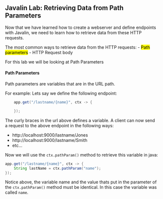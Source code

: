 ## Javalin Lab: Retrieving Data from Path Parameters

Now that we have learned how to create a webserver and define endpoints with Javalin, we need to learn how to retrieve data from these HTTP requests.

The most common ways to retrieve data from the HTTP requests:
    - <mark>Path parameters</mark>
    - HTTP Request body

For this lab we will be looking at Path Parameters

#### Path Parameters

Path parameters are variables that are in the URL path.

For example: Lets say we define the following endpoint:

```java
    app.get("/lastname/{name}", ctx -> {

    });
```

The curly braces in the url above defines a variable. A client can now send a request to the above endpoint in the following ways:

- http://localhost:9000/lastname/Jones
- http://localhost:9000/lastname/Smith
- etc...

Now we will use the `ctx.pathParam()` method to retrieve this variable in java:

```java
app.get("/lastname/{name}", ctx -> {
    String lastName = ctx.pathParam("name");
});
```

Notice above, the variable name and the value thats put in the parameter of the `ctx.pathParam()` method must be identical. In this case the variable was called `name`.
